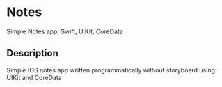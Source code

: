 # Notes
Simple Notes app. Swift, UIKit, CoreData

## Description
Simple IOS notes app written programmatically without storyboard using UIKit and CoreData
